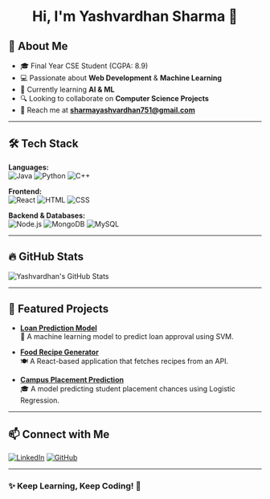 <h1 align="center">Hi, I'm Yashvardhan Sharma 👋</h1>


## 🚀 About Me
- 🎓 Final Year CSE Student (CGPA: 8.9)
- 💻 Passionate about **Web Development** & **Machine Learning**
- 🤖 Currently learning **AI & ML**
- 🔍 Looking to collaborate on **Computer Science Projects**
- 📩 Reach me at **sharmayashvardhan751@gmail.com**

---

## 🛠️ Tech Stack
**Languages:**  
![Java](https://img.shields.io/badge/Java-ED8B00?style=for-the-badge&logo=java&logoColor=white) 
![Python](https://img.shields.io/badge/Python-3776AB?style=for-the-badge&logo=python&logoColor=white)
![C++](https://img.shields.io/badge/C++-00599C?style=for-the-badge&logo=cplusplus&logoColor=white)

**Frontend:**  
![React](https://img.shields.io/badge/React-20232A?style=for-the-badge&logo=react&logoColor=61DAFB)
![HTML](https://img.shields.io/badge/HTML-E34F26?style=for-the-badge&logo=html5&logoColor=white)
![CSS](https://img.shields.io/badge/CSS-1572B6?style=for-the-badge&logo=css3&logoColor=white)

**Backend & Databases:**  
![Node.js](https://img.shields.io/badge/Node.js-43853D?style=for-the-badge&logo=node.js&logoColor=white)
![MongoDB](https://img.shields.io/badge/MongoDB-4EA94B?style=for-the-badge&logo=mongodb&logoColor=white)
![MySQL](https://img.shields.io/badge/MySQL-4479A1?style=for-the-badge&logo=mysql&logoColor=white)

---

## 🔥 GitHub Stats
![Yashvardhan's GitHub Stats](https://github-readme-stats.vercel.app/api?username=yashvardhan751&show_icons=true&theme=radical)

---

## 📌 Featured Projects
- **[Loan Prediction Model](https://github.com/yashvardhan751/loan-prediction)**  
  📌 A machine learning model to predict loan approval using SVM.

- **[Food Recipe Generator](https://github.com/yashvardhan751/recipe-generator)**  
  🍽️ A React-based application that fetches recipes from an API.

- **[Campus Placement Prediction](https://github.com/yashvardhan751/placement-prediction)**  
  🎓 A model predicting student placement chances using Logistic Regression.

---

## 📫 Connect with Me
[![LinkedIn](https://img.shields.io/badge/LinkedIn-0A66C2?style=for-the-badge&logo=linkedin&logoColor=white)](https://www.linkedin.com/in/yashvardhan751)
[![GitHub](https://img.shields.io/badge/GitHub-171515?style=for-the-badge&logo=github&logoColor=white)](https://github.com/yashvardhan751)


---

### ✨ Keep Learning, Keep Coding! 🚀


<!---
yashvardhan751/yashvardhan751 is a ✨ special ✨ repository because its `README.md` (this file) appears on your GitHub profile.
You can click the Preview link to take a look at your changes.
--->
